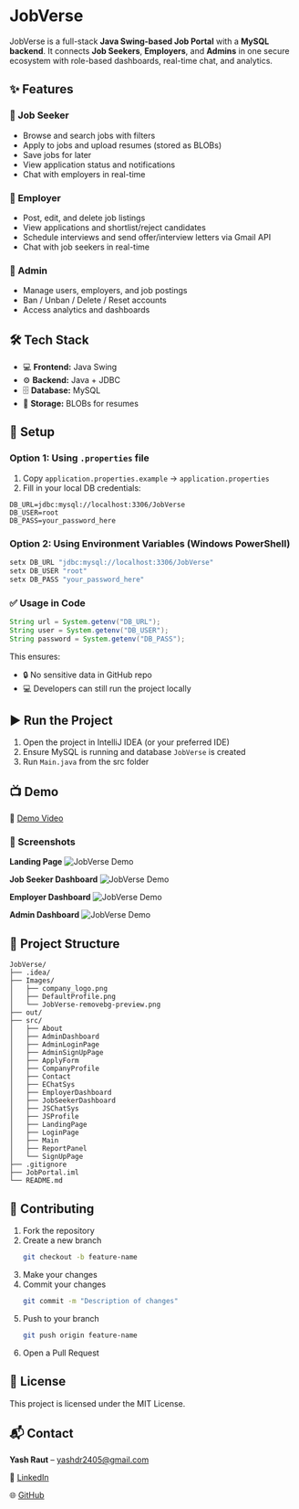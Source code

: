 # JobVerse

JobVerse is a full-stack **Java Swing-based Job Portal** with a **MySQL backend**. It connects **Job Seekers**, **Employers**, and **Admins** in one secure ecosystem with role-based dashboards, real-time chat, and analytics.

## ✨ Features

### 👤 Job Seeker
* Browse and search jobs with filters
* Apply to jobs and upload resumes (stored as BLOBs)
* Save jobs for later
* View application status and notifications
* Chat with employers in real-time

### 🏢 Employer
* Post, edit, and delete job listings
* View applications and shortlist/reject candidates
* Schedule interviews and send offer/interview letters via Gmail API
* Chat with job seekers in real-time

### 🔑 Admin
* Manage users, employers, and job postings
* Ban / Unban / Delete / Reset accounts
* Access analytics and dashboards

## 🛠️ Tech Stack
* 💻 **Frontend:** Java Swing
* ⚙️ **Backend:** Java + JDBC
* 🗄️ **Database:** MySQL
* 📂 **Storage:** BLOBs for resumes

## 🚀 Setup

### Option 1: Using `.properties` file
1. Copy `application.properties.example` → `application.properties`
2. Fill in your local DB credentials:

```properties
DB_URL=jdbc:mysql://localhost:3306/JobVerse
DB_USER=root
DB_PASS=your_password_here
```

### Option 2: Using Environment Variables (Windows PowerShell)

```powershell
setx DB_URL "jdbc:mysql://localhost:3306/JobVerse"
setx DB_USER "root"
setx DB_PASS "your_password_here"
```

### ✅ Usage in Code
```java
String url = System.getenv("DB_URL");
String user = System.getenv("DB_USER");
String password = System.getenv("DB_PASS");
```

This ensures:
* 🔒 No sensitive data in GitHub repo
* 💻 Developers can still run the project locally

## ▶️ Run the Project

1. Open the project in IntelliJ IDEA (or your preferred IDE)
2. Ensure MySQL is running and database `JobVerse` is created
3. Run `Main.java` from the src folder

## 📺 Demo

🎥 [Demo Video](#)

### 📸 Screenshots

**Landing Page**
![JobVerse Demo](images/LandingPage.png)

**Job Seeker Dashboard**
![JobVerse Demo](images/Jobseekers%20Dashboard.png)

**Employer Dashboard**
![JobVerse Demo](images/Employers%20Dashboard.png)

**Admin Dashboard**
![JobVerse Demo](images/Admin%20Dashboard.png)

## 📁 Project Structure

```
JobVerse/
├── .idea/                   
├── Images/                    
│   ├── company_logo.png
│   ├── DefaultProfile.png
│   └── JobVerse-removebg-preview.png
├── out/                     
├── src/                      
│   ├── About
│   ├── AdminDashboard
│   ├── AdminLoginPage
│   ├── AdminSignUpPage
│   ├── ApplyForm
│   ├── CompanyProfile
│   ├── Contact
│   ├── EChatSys
│   ├── EmployerDashboard
│   ├── JobSeekerDashboard
│   ├── JSChatSys
│   ├── JSProfile
│   ├── LandingPage
│   ├── LoginPage
│   ├── Main
│   ├── ReportPanel
│   └── SignUpPage
├── .gitignore                 
├── JobPortal.iml             
└── README.md                  
```

## 🤝 Contributing

1. Fork the repository
2. Create a new branch
   ```bash
   git checkout -b feature-name
   ```
3. Make your changes
4. Commit your changes
   ```bash
   git commit -m "Description of changes"
   ```
5. Push to your branch
   ```bash
   git push origin feature-name
   ```
6. Open a Pull Request

## 📜 License

This project is licensed under the MIT License.

## 📬 Contact

**Yash Raut** – yashdr2405@gmail.com

🔗 [LinkedIn](https://www.linkedin.com/in/yash-raut-240505-yr30)

🌐 [GitHub](https://github.com/YashRaut24)
